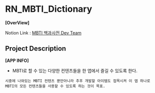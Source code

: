 # RN_MBTI_Dictionary
**[OverView]**

Notion Link : [MBTI 백과사전 Dev Team](https://www.notion.so/MBTI-Dev-Team-8358f1d09f9644f893ad95a905e53a18)


## Project Description
**[APP INFO]**
* MBTI로 할 수 있는 다양한 컨텐츠들을 한 앱에서 즐길 수 있도록 한다. 

```
시중에 나와있는 MBTI 컨텐츠 뿐만아니라 추후 개발할 아이템도 접목시켜 이 앱 하나로 MBTI의 모든 컨텐츠들을 사용할 수 있도록 하는 것이 목표. 
```


<br/>
<br/>
